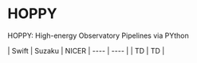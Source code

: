 # HOPPY 
HOPPY: High-energy Observatory Pipelines via PYthon

| Swift | Suzaku | NICER
| ---- | ---- |
| TD | TD | 
